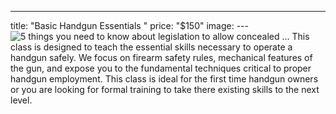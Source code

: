 ---

title: "Basic Handgun Essentials "
price: "$150"
image:
---![5 things you need to know about legislation to allow concealed ...](https://encrypted-tbn0.gstatic.com/images?q=tbn%3AANd9GcSRs14TKZH0OPNrEcprBBaDZXHglnvZZPr8IQ&usqp=CAU)
This class is designed to teach the essential skills necessary to operate a handgun safely. We focus on firearm safety rules, mechanical features of the gun, and expose you to the fundamental techniques critical to proper handgun employment.  This class is ideal for the first time handgun owners or you are looking for formal training to take there existing skills to the next level.
<!--stackedit_data:
eyJoaXN0b3J5IjpbMTYxNzUyMjA3NywtODY4NTE3Mjc3XX0=
-->